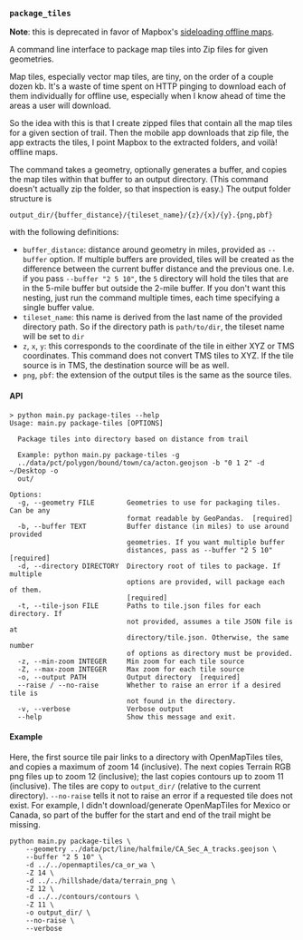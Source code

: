 ### `package_tiles`

**Note**: this is deprecated in favor of Mapbox's [sideloading offline
maps](https://github.com/mapbox/mapbox-gl-native/wiki/Sideloading-offline-maps).

A command line interface to package map tiles into Zip files for given geometries.

Map tiles, especially vector map tiles, are tiny, on the order of a couple dozen
kb. It's a waste of time spent on HTTP pinging to download each of them
individually for offline use, especially when I know ahead of time the areas a
user will download.

So the idea with this is that I create zipped files that contain all the map
tiles for a given section of trail. Then the mobile app downloads that zip file,
the app extracts the tiles, I point Mapbox to the extracted folders, and voilà!
offline maps.

The command takes a geometry, optionally generates a buffer, and copies the map
tiles within that buffer to an output directory. (This command doesn't actually
zip the folder, so that inspection is easy.) The output folder structure is
```
output_dir/{buffer_distance}/{tileset_name}/{z}/{x}/{y}.{png,pbf}
```
with the following definitions:

- `buffer_distance`: distance around geometry in miles, provided as `--buffer` option. If
  multiple buffers are provided, tiles will be created as the difference between
  the current buffer distance and the previous one. I.e. if you pass `--buffer
  "2 5 10"`, the `5` directory will hold the tiles that are in the 5-mile buffer
  but outside the 2-mile buffer. If you don't want this nesting, just run the
  command multiple times, each time specifying a single buffer value.
- `tileset_name`: this name is derived from the last name of the provided
  directory path. So if the directory path is `path/to/dir`, the tileset name
  will be set to `dir`
- `z`, `x`, `y`: this corresponds to the coordinate of the tile in either XYZ or
  TMS coordinates. This command does not convert TMS tiles to XYZ. If the tile
  source is in TMS, the destination source will be as well.
- `png`, `pbf`: the extension of the output tiles is the same as the source tiles.

#### API

```
> python main.py package-tiles --help
Usage: main.py package-tiles [OPTIONS]

  Package tiles into directory based on distance from trail

  Example: python main.py package-tiles -g
  ../data/pct/polygon/bound/town/ca/acton.geojson -b "0 1 2" -d ~/Desktop -o
  out/

Options:
  -g, --geometry FILE        Geometries to use for packaging tiles. Can be any
                             format readable by GeoPandas.  [required]
  -b, --buffer TEXT          Buffer distance (in miles) to use around provided
                             geometries. If you want multiple buffer
                             distances, pass as --buffer "2 5 10"  [required]
  -d, --directory DIRECTORY  Directory root of tiles to package. If multiple
                             options are provided, will package each of them.
                             [required]
  -t, --tile-json FILE       Paths to tile.json files for each directory. If
                             not provided, assumes a tile JSON file is at
                             directory/tile.json. Otherwise, the same number
                             of options as directory must be provided.
  -z, --min-zoom INTEGER     Min zoom for each tile source
  -Z, --max-zoom INTEGER     Max zoom for each tile source
  -o, --output PATH          Output directory  [required]
  --raise / --no-raise       Whether to raise an error if a desired tile is
                             not found in the directory.
  -v, --verbose              Verbose output
  --help                     Show this message and exit.
```

#### Example

Here, the first source tile pair links to a directory with OpenMapTiles tiles,
and copies a maximum of zoom 14 (inclusive). The next copies Terrain RGB png
files up to zoom 12 (inclusive); the last copies contours up to zoom 11
(inclusive). The tiles are copy to `output_dir/` (relative to the current
directory). `--no-raise` tells it not to raise an error if a requested tile does
not exist. For example, I didn't download/generate OpenMapTiles for Mexico or
Canada, so part of the buffer for the start and end of the trail might be
missing.

```
python main.py package-tiles \
    --geometry ../data/pct/line/halfmile/CA_Sec_A_tracks.geojson \
    --buffer "2 5 10" \
    -d ../../openmaptiles/ca_or_wa \
    -Z 14 \
    -d ../../hillshade/data/terrain_png \
    -Z 12 \
    -d ../../contours/contours \
    -Z 11 \
    -o output_dir/ \
    --no-raise \
    --verbose
```
